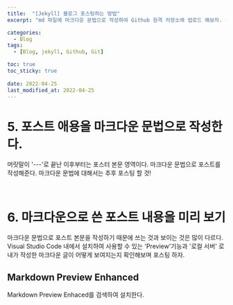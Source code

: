 ```yaml
---
title:  "[Jekyll] 블로그 포스팅하는 방법"
excerpt: "md 파일에 마크다운 문법으로 작성하여 Github 원격 저장소에 업로드 해보자. 에디터는 Visual Studio code 사용! 로컬 서버에서 확인도 해보자. "

categories:
  - Blog
tags:
  - [Blog, jekyll, Github, Git]

toc: true
toc_sticky: true
 
date: 2022-04-25
last_modified_at: 2022-04-25
---
```

# 5. 포스트 애용을 마크다운 문법으로 작성한다.
머릿말이 '---'로 끝난 이후부터는 포스터 본문 영역이다. 마크다운 문법으로 포스트를 작성해준다. 마크다운 문법에 대해서는 추후 포스팅 할 것!

<br>

# 6. 마크다운으로 쓴 포스트 내용을 미리 보기
마크다운 문법으로 포스트 본문을 작성하기 때문에 쓰는 것과 보이는 것은 많이 다르다. Visual Studio Code 내에서 설치하여 사용할 수 있는 'Preview'기능과 '로컬 서버' 로 내가 작성한 마크다운 글이 어떻게 보여지는지 확인해보며 포스팅 하자.

## Markdown Preview Enhanced

Markdown Preview Enhaced를 검색하여 설치한다.
 
